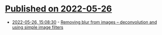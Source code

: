 # [Published on 2022-05-26](index.md)

* [2022-05-26, 15:08:30](https://news.ycombinator.com/item?id=31519264) - [Removing blur from images – deconvolution and using simple image filters](https://bartwronski.com/2022/05/26/removing-blur-from-images-deconvolution-and-using-optimized-simple-filters/)
